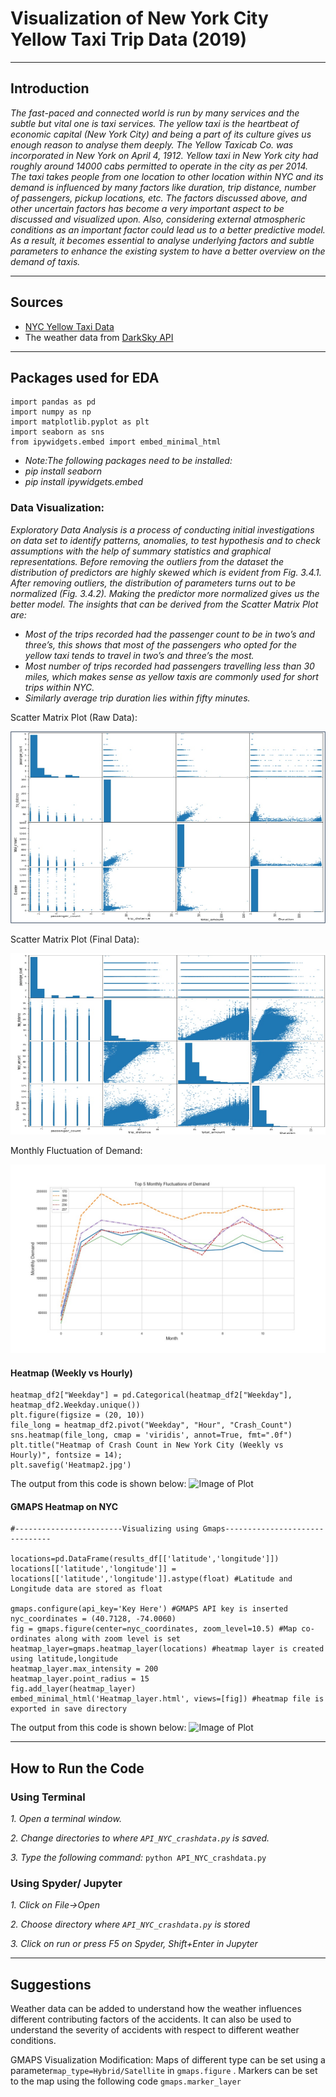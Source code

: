 
# Visualization of New York City Yellow Taxi Trip Data (2019)

---

## Introduction
*The fast-paced and connected world is run by many services and the subtle but vital one is taxi services. The yellow taxi is the heartbeat of economic capital (New York City) and being a part of its culture gives us enough reason to analyse them deeply. The Yellow Taxicab Co. was incorporated in New York on April 4, 1912. Yellow taxi in New York city had roughly around 14000 cabs permitted to operate in the city as per 2014. The taxi takes people from one location to other location within NYC and its demand is influenced by many factors like duration, trip distance, number of passengers, pickup locations, etc. The factors discussed above, and other uncertain factors has become a very important aspect to be discussed and visualized upon. Also, considering external atmospheric conditions as an important factor could lead us to a better predictive model. As a result, it becomes essential to analyse underlying factors and subtle parameters to enhance the existing system to have a better overview on the demand of taxis.*

---

## Sources
- [NYC Yellow Taxi Data](https://www1.nyc.gov/site/tlc/about/tlc-trip-record-data.page)
- The weather data from [DarkSky API](https://darksky.net/dev)
---

## Packages used for EDA
```
import pandas as pd
import numpy as np
import matplotlib.pyplot as plt
import seaborn as sns
from ipywidgets.embed import embed_minimal_html
```
- *Note:The following packages need to be installed:* 
- *pip install seaborn*
- *pip install ipywidgets.embed*

### Data Visualization:
*Exploratory Data Analysis is a process of conducting initial investigations on data set to identify patterns, anomalies, to test hypothesis and to check assumptions with the help of summary statistics and graphical representations. Before removing the outliers from the dataset the distribution of predictors are highly skewed which is evident from Fig. 3.4.1. After removing outliers, the distribution of parameters turns out to be normalized (Fig. 3.4.2). Making the predictor more normalized gives us the better model.*
*The insights that can be derived from the Scatter Matrix Plot are:*
- *Most of the trips recorded had the passenger count to be in two’s and three’s, this shows that most of the passengers who opted for the yellow taxi tends to travel in two’s and three’s the most.*
- *Most number of trips recorded had passengers travelling less than 30 miles, which makes sense as yellow taxis are commonly used for short trips within NYC.*
- *Similarly average trip duration lies within fifty minutes.*

Scatter Matrix Plot (Raw Data):

![Image of Plot](Images/scatter1.png)


Scatter Matrix Plot (Final Data):

![Image of Plot](Images/scatter2.png)

Monthly Fluctuation of Demand:

![Image of Plot](Images/Top5.jpeg)

#### Heatmap (Weekly vs Hourly)
```
heatmap_df2["Weekday"] = pd.Categorical(heatmap_df2["Weekday"], heatmap_df2.Weekday.unique())
plt.figure(figsize = (20, 10))
file_long = heatmap_df2.pivot("Weekday", "Hour", "Crash_Count")
sns.heatmap(file_long, cmap = 'viridis', annot=True, fmt=".0f")
plt.title("Heatmap of Crash Count in New York City (Weekly vs Hourly)", fontsize = 14);
plt.savefig('Heatmap2.jpg')
```

The output from this code is shown below:
![Image of Plot](images/Heatmap2.jpg)

#### GMAPS Heatmap on NYC

```
#------------------------Visualizing using Gmaps-------------------------------

locations=pd.DataFrame(results_df[['latitude','longitude']])
locations[['latitude','longitude']] = locations[['latitude','longitude']].astype(float) #Latitude and Longitude data are stored as float

gmaps.configure(api_key='Key Here') #GMAPS API key is inserted
nyc_coordinates = (40.7128, -74.0060)
fig = gmaps.figure(center=nyc_coordinates, zoom_level=10.5) #Map co-ordinates along with zoom level is set
heatmap_layer=gmaps.heatmap_layer(locations) #heatmap layer is created using latitude,longitude
heatmap_layer.max_intensity = 200
heatmap_layer.point_radius = 15
fig.add_layer(heatmap_layer)
embed_minimal_html('Heatmap_layer.html', views=[fig]) #heatmap file is exported in save directory
```

The output from this code is shown below:
![Image of Plot](images/map.png)

---

## How to Run the Code
### Using Terminal
*1. Open a terminal window.*

*2. Change directories to where `API_NYC_crashdata.py` is saved.*

*3. Type the following command:*
	```
	python API_NYC_crashdata.py
	```
    
### Using Spyder/ Jupyter
*1. Click on File->Open*

*2. Choose directory where `API_NYC_crashdata.py` is stored*

*3. Click on run or press F5 on Spyder, Shift+Enter in Jupyter*

---

## Suggestions
Weather data can be added to understand how the weather influences different contributing factors of the accidents. It can also be used to understand the severity of accidents with respect to different weather conditions.

GMAPS Visualization Modification:
Maps of different type can be set using a parameter```map_type=Hybrid/Satellite``` in ```gmaps.figure``` . Markers can be set to the map using the following code ```gmaps.marker_layer```
